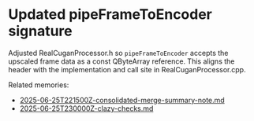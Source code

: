 # Updated pipeFrameToEncoder signature

Adjusted RealCuganProcessor.h so `pipeFrameToEncoder` accepts the upscaled frame data as a const QByteArray reference. This aligns the header with the implementation and call site in RealCuganProcessor.cpp.

Related memories:
- [2025-06-25T221500Z-consolidated-merge-summary-note.md](2025-06-25T221500Z-consolidated-merge-summary-note.md)
- [2025-06-25T230000Z-clazy-checks.md](2025-06-25T230000Z-clazy-checks.md)
